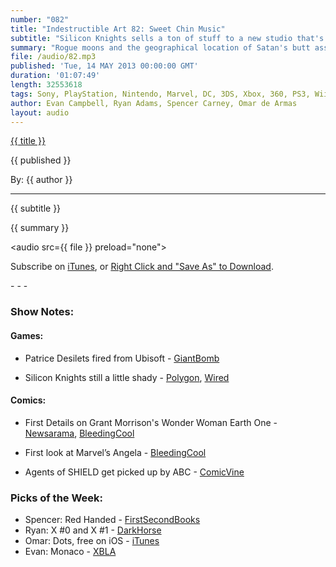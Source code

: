 ```yaml
---
number: "082"
title: "Indestructible Art 82: Sweet Chin Music"
subtitle: "Silicon Knights sells a ton of stuff to a new studio that's Kickstarting a spiritual successor to Eternal Darkness, Grant Morrison says some stuff about Wonder Woman Earth One, and Patrice Desilets is fired from Ubisoft."
summary: "Rogue moons and the geographical location of Satan's butt assault IA this week. Denis Dyack is up to something with his new company and Kickstarter campaign both of which have the goal of making a spiritual sequel to Eternal Darkness. Grant Morrison talks a little bit about what we can expect from Wonder Woman Earth 1 and for some reason the IA crew gets sucked into the discussion about Marvel's rendition of Angela. Picks of the Week followed by Ryan and Omar trying to crack the code on Chin Music."
file: /audio/82.mp3
published: 'Tue, 14 MAY 2013 00:00:00 GMT'
duration: '01:07:49'
length: 32553618
tags: Sony, PlayStation, Nintendo, Marvel, DC, 3DS, Xbox, 360, PS3, Wii, WiiU, PS4, PSN, XBLA, 3DS, Vita, Video Games, Comics, Games, Indestructible Art, Chin Music, Monaco, Angela, Wonder Woman, Silicon Knights, Denis Dyack, Patrice Desilets
author: Evan Campbell, Ryan Adams, Spencer Carney, Omar de Armas
layout: audio
---
```


<a href="../episodes/{{ number }}.html" class='postTitleLink'><p class='postTitle'>{{ title }}</p></a>
<p class='postPublished'>{{ published }}</p>
<p class='postAuthor'>By: {{ author }}</p>
<hr>
<p class='podcastSummary'>{{ subtitle }}</p>

<p class='podcastSummary'>{{ summary }}</p>

<audio src={{ file }} preload="none"></audio>
<p class='subLinks'>Subscribe on <a href='http://bit.ly/iapodcast'>iTunes</a>, or <a href={{ file }}>Right Click and "Save As" to Download</a>.</p>
- - -

### Show Notes:  ###
#### Games: ####
* Patrice Desilets fired from Ubisoft - [GiantBomb](http://www.giantbomb.com/articles/patrice-desilets-isn-t-with-ubisoft-anymore/1100-4634/)
  
* Silicon Knights still a little shady - [Polygon](http://www.polygon.com/2013/5/9/4316936/silicon-knights-epic-games-precursor-games?utm_source=feedly), [Wired](http://www.wired.com/gamelife/2013/05/precursor-games/)
  
#### Comics: ####
* First Details on Grant Morrison's Wonder Woman Earth One - [Newsarama](http://www.newsarama.com/17784-1st-look-morrison-s-wonder-woman-earth-one.html), [BleedingCool](http://www.bleedingcool.com/2013/05/10/here-comes-wonder-woman-earth-one-by-grant-morrison-and-yanick-paquette/)
  
* First look at Marvel’s Angela - [BleedingCool](http://www.bleedingcool.com/2013/05/09/the-look-of-angela/)
  
* Agents of SHIELD get picked up by ABC - [ComicVine](http://www.comicvine.com/articles/first-look-marvel-s-agents-of-s-h-i-e-l-d/1100-146540/)
  
### Picks of the Week: ###
* Spencer: Red Handed - [FirstSecondBooks](http://www.firstsecondbooks.com/uncategorized/red-handed-comes-out-today/)
* Ryan: X #0 and X #1 - [DarkHorse](http://www.darkhorse.com/Comics/22-527/X-1-Dave-Wilkins-cover)
* Omar: Dots, free on iOS - [iTunes](https://itunes.apple.com/us/app/dots-a-game-about-connecting/id632285588?mt=8&v0=WWW-NAUS-ITSTOP100-FREEAPPS&ign-mpt=uo%3D4)
* Evan: Monaco - [XBLA](http://marketplace.xbox.com/en-US/Product/Monaco-Whats-Yours-is-Mine/66acd000-77fe-1000-9115-d80258411297)